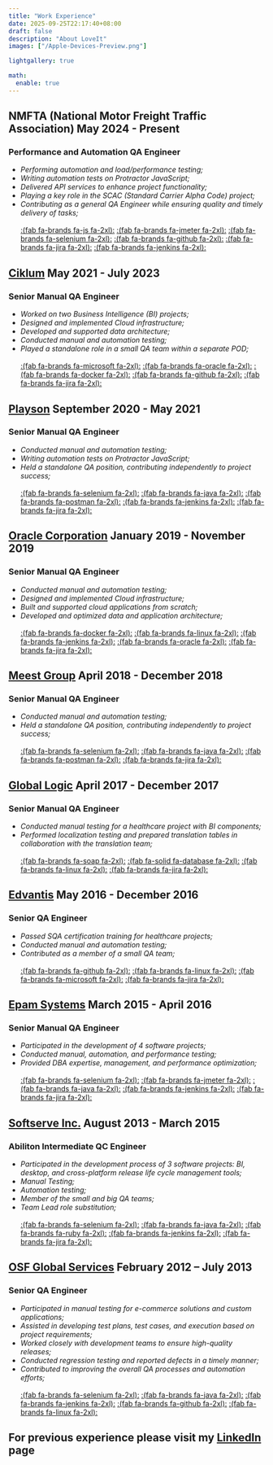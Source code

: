 ```yaml
---
title: "Work Experience"
date: 2025-09-25T22:17:40+08:00
draft: false
description: "About LoveIt"
images: ["/Apple-Devices-Preview.png"]

lightgallery: true

math:
  enable: true
---
```


## **NMFTA (National Motor Freight Traffic Association) May 2024 - Present** ##

### Performance and Automation QA Engineer ###

- *Performing automation and load/performance testing;*  
- *Writing automation tests on Protractor JavaScript;*  
- *Delivered API services to enhance project functionality;*  
- *Playing a key role in the SCAC (Standard Carrier Alpha Code) project;*  
- *Contributing as a general QA Engineer while ensuring quality and timely delivery of tasks;* \
\
[:(fab fa-brands fa-js fa-2xl):](https://developer.mozilla.org/en-US/docs/Web/JavaScript)
[:(fab fa-brands fa-jmeter fa-2xl):](https://jmeter.apache.org/)
[:(fab fa-brands fa-selenium fa-2xl):](https://www.selenium.dev/)
[:(fab fa-brands fa-github fa-2xl):](https://github.com/)
[:(fab fa-brands fa-jira fa-2xl):](https://www.atlassian.com/software/jira)
[:(fab fa-brands fa-jenkins fa-2xl):](https://www.jenkins.io/)
&nbsp;

## **[Ciklum](https://www.ciklum.com/) May 2021 - July 2023** ##

### Senior Manual QA Engineer ###

- *Worked on two Business Intelligence (BI) projects;*  
- *Designed and implemented Cloud infrastructure;*  
- *Developed and supported data architecture;*  
- *Conducted manual and automation testing;*  
- *Played a standalone role in a small QA team within a separate POD;* \
\
[:(fab fa-brands fa-microsoft fa-2xl):](https://www.microsoft.com/en-us/sql-server)
[:(fab fa-brands fa-oracle fa-2xl):](https://www.oracle.com/database/)
[:(fab fa-brands fa-docker fa-2xl):](https://www.docker.com/)
[:(fab fa-brands fa-github fa-2xl):](https://github.com/)
[:(fab fa-brands fa-jira fa-2xl):](https://www.atlassian.com/software/jira)
&nbsp;

## **[Playson](https://playson.com/#) September 2020 - May 2021** ##

### Senior Manual QA Engineer ###

- *Conducted manual and automation testing;*  
- *Writing automation tests on Protractor JavaScript;*  
- *Held a standalone QA position, contributing independently to project success;* \
\
[:(fab fa-brands fa-selenium fa-2xl):](https://www.selenium.dev/)
[:(fab fa-brands fa-java fa-2xl):](https://www.java.com/)
[:(fab fa-brands fa-postman fa-2xl):](https://www.postman.com/)
[:(fab fa-brands fa-jenkins fa-2xl):](https://www.jenkins.io/)
[:(fab fa-brands fa-jira fa-2xl):](https://www.atlassian.com/software/jira)
&nbsp;

## **[Oracle Corporation](https://www.oracle.com/) January 2019 - November 2019** ##

### Senior Manual QA Engineer ###

- *Conducted manual and automation testing;*  
- *Designed and implemented Cloud infrastructure;*  
- *Built and supported cloud applications from scratch;*  
- *Developed and optimized data and application architecture;* \
\
[:(fab fa-brands fa-docker fa-2xl):](https://www.docker.com/)
[:(fab fa-brands fa-linux fa-2xl):](https://www.linux.org/)
[:(fab fa-brands fa-jenkins fa-2xl):](https://www.jenkins.io/)
[:(fab fa-brands fa-oracle fa-2xl):](https://www.oracle.com/database/)
[:(fab fa-brands fa-jira fa-2xl):](https://www.atlassian.com/software/jira)
&nbsp;

## **[Meest Group](https://ua.meest.com/) April 2018 - December 2018** ##

### Senior Manual QA Engineer ###

- *Conducted manual and automation testing;*  
- *Held a standalone QA position, contributing independently to project success;* \
\
[:(fab fa-brands fa-selenium fa-2xl):](https://www.selenium.dev/)
[:(fab fa-brands fa-java fa-2xl):](https://www.java.com/)
[:(fab fa-brands fa-postman fa-2xl):](https://www.postman.com/)
[:(fab fa-brands fa-jira fa-2xl):](https://www.atlassian.com/software/jira)
&nbsp;

## **[Global Logic](https://www.globallogic.com/ua/) April 2017 - December 2017** ##

### Senior Manual QA Engineer ###

- *Conducted manual testing for a healthcare project with BI components;*  
- *Performed localization testing and prepared translation tables in collaboration with the translation team;* \
\
[:(fab fa-brands fa-soap fa-2xl):](https://www.soapui.org/)
[:(fab fa-solid fa-database fa-2xl):](https://www.microsoft.com/en-us/sql-server)
[:(fab fa-brands fa-linux fa-2xl):](https://www.linux.org/)
[:(fab fa-brands fa-jira fa-2xl):](https://www.atlassian.com/software/jira)
&nbsp;

## **[Edvantis](https://www.edvantis.com/) May 2016 - December 2016** ##

### Senior QA Engineer ###

- *Passed SQA certification training for healthcare projects;*  
- *Conducted manual and automation testing;*  
- *Contributed as a member of a small QA team;* \
\
[:(fab fa-brands fa-github fa-2xl):](https://github.com/)
[:(fab fa-brands fa-linux fa-2xl):](https://www.linux.org/)
[:(fab fa-brands fa-microsoft fa-2xl):](https://www.microsoft.com/en-us/sql-server)
[:(fab fa-brands fa-jira fa-2xl):](https://www.atlassian.com/software/jira)
&nbsp;

## **[Epam Systems](https://www.epam.com/) March 2015 - April 2016** ##

### Senior Manual QA Engineer ###

- *Participated in the development of 4 software projects;*  
- *Conducted manual, automation, and performance testing;*  
- *Provided DBA expertise, management, and performance optimization;* \
\
[:(fab fa-brands fa-selenium fa-2xl):](https://www.selenium.dev/)
[:(fab fa-brands fa-jmeter fa-2xl):](https://jmeter.apache.org/)
[:(fab fa-brands fa-java fa-2xl):](https://www.java.com/)
[:(fab fa-brands fa-jenkins fa-2xl):](https://www.jenkins.io/)
[:(fab fa-brands fa-jira fa-2xl):](https://www.atlassian.com/software/jira)
&nbsp;

## **[Softserve Inc.](https://www.softserveinc.com/en-us) August 2013 - March 2015** ##

### Abiliton Intermediate QC Engineer ###

- *Participated in the development process of 3 software projects: BI, desktop, and cross-platform release life cycle management tools;*  
- *Manual Testing;*  
- *Automation testing;*  
- *Member of the small and big QA teams;*  
- *Team Lead role substitution;* \
\
[:(fab fa-brands fa-selenium fa-2xl):](https://www.selenium.dev/)
[:(fab fa-brands fa-java fa-2xl):](https://www.java.com/)
[:(fab fa-brands fa-ruby fa-2xl):](https://www.ruby-lang.org/)
[:(fab fa-brands fa-jenkins fa-2xl):](https://www.jenkins.io/)
[:(fab fa-brands fa-jira fa-2xl):](https://www.atlassian.com/software/jira)
&nbsp;

## **[OSF Global Services](https://osf-global.com/) February 2012 – July 2013** ##

### Senior QA Engineer ###

- *Participated in manual testing for e-commerce solutions and custom applications;*  
- *Assisted in developing test plans, test cases, and execution based on project requirements;*  
- *Worked closely with development teams to ensure high-quality releases;*  
- *Conducted regression testing and reported defects in a timely manner;*  
- *Contributed to improving the overall QA processes and automation efforts;* \
\
[:(fab fa-brands fa-selenium fa-2xl):](https://www.selenium.dev/)
[:(fab fa-brands fa-java fa-2xl):](https://www.java.com/)
[:(fab fa-brands fa-jenkins fa-2xl):](https://www.jenkins.io/)
[:(fab fa-brands fa-github fa-2xl):](https://github.com/)
[:(fab fa-brands fa-linux fa-2xl):](https://www.linux.org/)
&nbsp;

## **For previous experience please visit my [LinkedIn](https://www.linkedin.com/in/ruslan-yakovenko-85a66674/) page** ##
